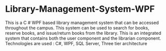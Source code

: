 # Library-Management-System-WPF
This is a C # WPF based library management system that can be accessed throughout the campus. This system can be used to search for books, reserve books, and issue/return books from the library. This is an integrated system that contains both the user component and the librarian component.
Technologies are used : C#, WPF, SQL Server, Three tier architecture
